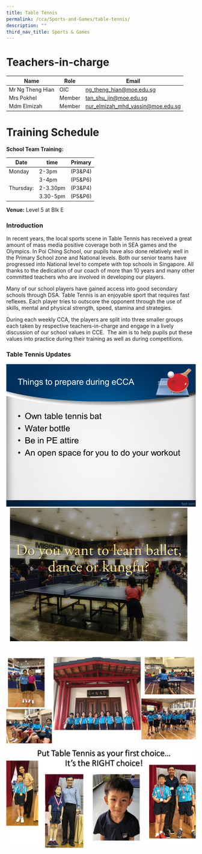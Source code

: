 ```yaml
---
title: Table Tennis
permalink: /cca/Sports-and-Games/table-tennis/
description: ""
third_nav_title: Sports & Games
---
```

# Teachers-in-charge


| Name | Role | Email |
| -------- | -------- | -------- |
| Mr Ng Theng Hian     | OIC     | ng_theng_hian@moe.edu.sg     |
| Mrs Pokhel     | Member     | tan_shu_jin@moe.edu.sg     |
| Mdm Elmizah     | Member     | nur_elmizah_mhd_yassin@moe.edu.sg     |



# Training Schedule

**School Team Training:**

|Date| time | Primary| 
|-----|----|------|
|Monday|2-3pm |(P3&P4)|
||3-4pm |(P5&P6)|
|Thursday:|2-3.30pm |(P3&P4)|
||3.30-5pm |(P5&P6)|

**Venue:**
Level 5 at Blk E


### Introduction

In recent years, the local sports scene in Table Tennis has received a great amount of mass media positive coverage both in SEA games and the Olympics. In Poi Ching School, our pupils have also done relatively well in the Primary School zone and National levels. Both our senior teams have progressed into National level to compete with top schools in Singapore. All thanks to the dedication of our coach of more than 10 years and many other committed teachers who are involved in developing our players.

Many of our school players have gained access into good secondary schools through DSA. Table Tennis is an enjoyable sport that requires fast reflexes. Each player tries to outscore the opponent through the use of skills, mental and physical strength, speed, stamina and strategies.

During each weekly CCA, the players are split into three smaller groups each taken by respective teachers-in-charge and engage in a lively discussion of our school values in CCE.  The aim is to help pupils put these values into practice during their training as well as during competitions.


### Table Tennis Updates
![](/images/Slide2.png)
![](/images/etennis01.jpg)
![](/images/etennis02.jpg)
![](/images/etennis04.jpg)